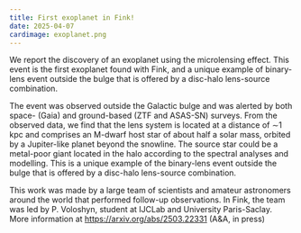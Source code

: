 ```yaml
---
title: First exoplanet in Fink!
date: 2025-04-07
cardimage: exoplanet.png
---
```


We report the discovery of an exoplanet using the microlensing effect. This event is the first exoplanet found with Fink, and a unique example of binary-lens event outside the bulge that is offered by a disc-halo lens-source combination.
<!--more-->

The event was observed outside the Galactic bulge and was alerted by both space- (Gaia) and ground-based (ZTF and ASAS-SN) surveys. From the observed data, we find that the lens system is located at a distance of ∼1 kpc and comprises an M-dwarf host star of about half a solar mass, orbited by a Jupiter-like planet beyond the snowline. The source star could be a metal-poor giant located in the halo according to the spectral analyses and modelling. This is a unique example of the binary-lens event outside the bulge that is offered by a disc-halo lens-source combination.

This work was made by a large team of scientists and amateur astronomers around the world that performed follow-up observations. In Fink, the team was led by P. Voloshyn, student at IJCLab and University Paris-Saclay. More information at https://arxiv.org/abs/2503.22331 (A&A, in press)
